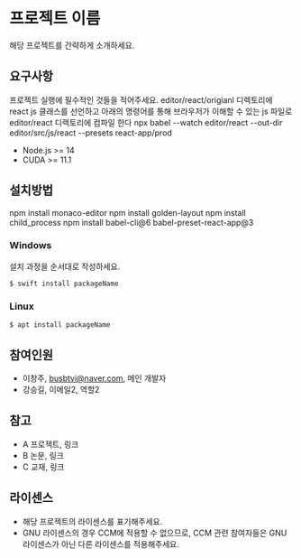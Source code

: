 # 프로젝트 이름

해당 프로젝트를 간략하게 소개하세요.

## 요구사항

프로젝트 실행에 필수적인 것들을 적어주세요.
editor/react/origianl 디렉토리에 react js 클래스를 선언하고
아래의 명령어를 통해 브라우저가 이해할 수 있는 js 파일로
editor/react 디렉토리에 컴파일 한다
npx babel --watch editor/react  --out-dir editor/src/js/react --presets react-app/prod

- Node.js >= 14
- CUDA >= 11.1

## 설치방법

npm install monaco-editor
npm install golden-layout
npm install child_process
npm install babel-cli@6 babel-preset-react-app@3

### Windows

설치 과정을 순서대로 작성하세요.

```
$ swift install packageName
```

### Linux

```
$ apt install packageName
```

## 참여인원

- 이창주, busbtvi@naver.com, 메인 개발자
- 강승길, 이메일2, 역할2

## 참고

- A 프로젝트, 링크
- B 논문, 링크
- C 교재, 링크

## 라이센스

- 해당 프로젝트의 라이센스를 표기해주세요.
- GNU 라이센스의 경우 CCM에 적용할 수 없으므로, CCM 관련 참여자들은 GNU 라이센스가 아닌 다른 라이센스를 적용해주세요.